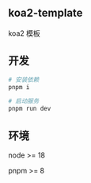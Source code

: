 ## koa2-template

koa2 模板

## 开发

```bash
# 安装依赖
pnpm i

# 启动服务
pnpm run dev
```

## 环境

node >= 18

pnpm >= 8